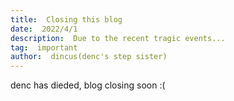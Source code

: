 ```yaml
---
title:  Closing this blog
date:  2022/4/1
description:  Due to the recent tragic events...
tag:  important
author:  dincus(denc's step sister)
---
```


denc has dieded, blog closing soon :(